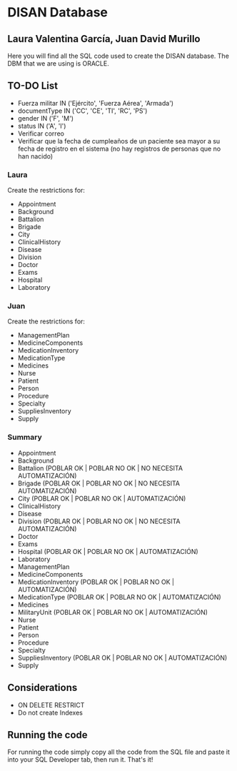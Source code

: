 # DISAN Database

## Laura Valentina García, Juan David Murillo

Here you will find all the SQL code used to create the DISAN database. The DBM that we are using is ORACLE.

## TO-DO List

- Fuerza militar IN ('Ejército', 'Fuerza Aérea', 'Armada')
- documentType IN ('CC', 'CE', 'TI', 'RC', 'PS')
- gender IN ('F', 'M')
- status IN ('A', 'I')
- Verificar correo
- Verificar que la fecha de cumpleaños de un paciente sea mayor a su fecha de registro en el sistema (no hay registros de personas que no han nacido)

### Laura

Create the restrictions for:

- Appointment
- Background
- Battalion
- Brigade
- City
- ClinicalHistory
- Disease
- Division
- Doctor
- Exams
- Hospital
- Laboratory

### Juan

Create the restrictions for:

- ManagementPlan
- MedicineComponents
- MedicationInventory
- MedicationType
- Medicines
- Nurse
- Patient
- Person
- Procedure
- Specialty
- SuppliesInventory
- Supply

### Summary

- Appointment
- Background
- Battalion (POBLAR OK | POBLAR NO OK | NO NECESITA AUTOMATIZACIÓN)
- Brigade (POBLAR OK | POBLAR NO OK | NO NECESITA AUTOMATIZACIÓN)
- City (POBLAR OK | POBLAR NO OK | AUTOMATIZACIÓN)
- ClinicalHistory
- Disease
- Division (POBLAR OK | POBLAR NO OK | NO NECESITA AUTOMATIZACIÓN)
- Doctor
- Exams
- Hospital (POBLAR OK | POBLAR NO OK | AUTOMATIZACIÓN)
- Laboratory
- ManagementPlan
- MedicineComponents
- MedicationInventory (POBLAR OK | POBLAR NO OK | AUTOMATIZACIÓN)
- MedicationType (POBLAR OK | POBLAR NO OK | AUTOMATIZACIÓN)
- Medicines
- MilitaryUnit (POBLAR OK | POBLAR NO OK | AUTOMATIZACIÓN)
- Nurse
- Patient
- Person
- Procedure
- Specialty
- SuppliesInventory (POBLAR OK | POBLAR NO OK | AUTOMATIZACIÓN)
- Supply

## Considerations

- ON DELETE RESTRICT
- Do not create Indexes

## Running the code

For running the code simply copy all the code from the SQL file and paste it into your SQL Developer tab, then run it. That's it!

